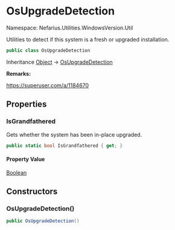# OsUpgradeDetection

Namespace: Nefarius.Utilities.WindowsVersion.Util

Utilities to detect if this system is a fresh or upgraded installation.

```csharp
public class OsUpgradeDetection
```

Inheritance [Object](https://docs.microsoft.com/en-us/dotnet/api/system.object) → [OsUpgradeDetection](./nefarius.utilities.windowsversion.util.osupgradedetection.md)

**Remarks:**

https://superuser.com/a/1184670

## Properties

### **IsGrandfathered**

Gets whether the system has been in-place upgraded.

```csharp
public static bool IsGrandfathered { get; }
```

#### Property Value

[Boolean](https://docs.microsoft.com/en-us/dotnet/api/system.boolean)<br>

## Constructors

### **OsUpgradeDetection()**

```csharp
public OsUpgradeDetection()
```
